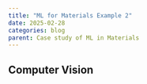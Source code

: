 ```yaml
---
title: "ML for Materials Example 2"
date: 2025-02-28
categories: blog
parent: Case study of ML in Materials
---
```



## Computer Vision


